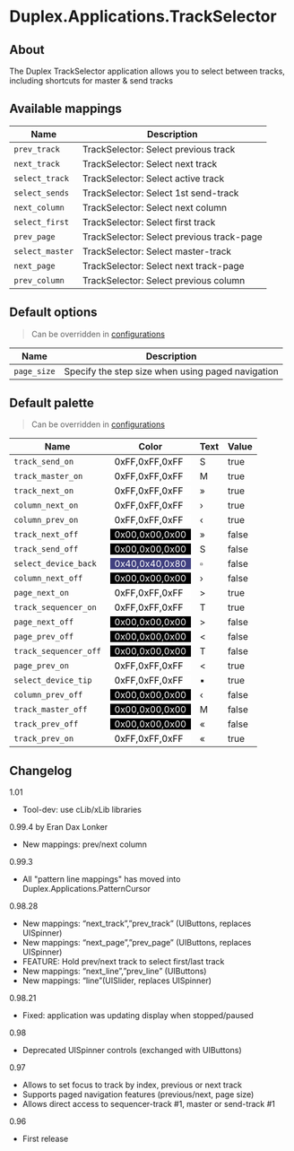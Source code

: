 # Duplex.Applications.TrackSelector

## About

The Duplex TrackSelector application allows you to select between tracks, including shortcuts for master & send tracks

## Available mappings

| Name       | Description   |
| -----------|---------------|  
|`prev_track`|TrackSelector: Select previous track|  
|`next_track`|TrackSelector: Select next track|  
|`select_track`|TrackSelector: Select active track|  
|`select_sends`|TrackSelector: Select 1st send-track|  
|`next_column`|TrackSelector: Select next column|  
|`select_first`|TrackSelector: Select first track|  
|`prev_page`|TrackSelector: Select previous track-page|  
|`select_master`|TrackSelector: Select master-track|  
|`next_page`|TrackSelector: Select next track-page|  
|`prev_column`|TrackSelector: Select previous column|  

## Default options 

> Can be overridden in [configurations](../Configurations.md)

| Name          | Description   |
| ------------- |---------------|  
|`page_size`|Specify the step size when using paged navigation|  

## Default palette 

> Can be overridden in [configurations](../Configurations.md)

| Name          | Color|Text|Value|
| ------------- |------|----|-----|  
|`track_send_on`|<div style="padding-left:0.5em;padding-right:0.5em; background-color:#FFFFFF; color: black">0xFF,0xFF,0xFF</div>|S|true|  
|`track_master_on`|<div style="padding-left:0.5em;padding-right:0.5em; background-color:#FFFFFF; color: black">0xFF,0xFF,0xFF</div>|M|true|  
|`track_next_on`|<div style="padding-left:0.5em;padding-right:0.5em; background-color:#FFFFFF; color: black">0xFF,0xFF,0xFF</div>|»|true|  
|`column_next_on`|<div style="padding-left:0.5em;padding-right:0.5em; background-color:#FFFFFF; color: black">0xFF,0xFF,0xFF</div>|›|true|  
|`column_prev_on`|<div style="padding-left:0.5em;padding-right:0.5em; background-color:#FFFFFF; color: black">0xFF,0xFF,0xFF</div>|‹|true|  
|`track_next_off`|<div style="padding-left:0.5em;padding-right:0.5em; background-color:#000000; color: white">0x00,0x00,0x00</div>|»|false|  
|`track_send_off`|<div style="padding-left:0.5em;padding-right:0.5em; background-color:#000000; color: white">0x00,0x00,0x00</div>|S|false|  
|`select_device_back`|<div style="padding-left:0.5em;padding-right:0.5em; background-color:#404080; color: white">0x40,0x40,0x80</div>|▫|false|  
|`column_next_off`|<div style="padding-left:0.5em;padding-right:0.5em; background-color:#000000; color: white">0x00,0x00,0x00</div>|›|false|  
|`page_next_on`|<div style="padding-left:0.5em;padding-right:0.5em; background-color:#FFFFFF; color: black">0xFF,0xFF,0xFF</div>|>|true|  
|`track_sequencer_on`|<div style="padding-left:0.5em;padding-right:0.5em; background-color:#FFFFFF; color: black">0xFF,0xFF,0xFF</div>|T|true|  
|`page_next_off`|<div style="padding-left:0.5em;padding-right:0.5em; background-color:#000000; color: white">0x00,0x00,0x00</div>|>|false|  
|`page_prev_off`|<div style="padding-left:0.5em;padding-right:0.5em; background-color:#000000; color: white">0x00,0x00,0x00</div>|<|false|  
|`track_sequencer_off`|<div style="padding-left:0.5em;padding-right:0.5em; background-color:#000000; color: white">0x00,0x00,0x00</div>|T|false|  
|`page_prev_on`|<div style="padding-left:0.5em;padding-right:0.5em; background-color:#FFFFFF; color: black">0xFF,0xFF,0xFF</div>|<|true|  
|`select_device_tip`|<div style="padding-left:0.5em;padding-right:0.5em; background-color:#FFFFFF; color: black">0xFF,0xFF,0xFF</div>|▪|true|  
|`column_prev_off`|<div style="padding-left:0.5em;padding-right:0.5em; background-color:#000000; color: white">0x00,0x00,0x00</div>|‹|false|  
|`track_master_off`|<div style="padding-left:0.5em;padding-right:0.5em; background-color:#000000; color: white">0x00,0x00,0x00</div>|M|false|  
|`track_prev_off`|<div style="padding-left:0.5em;padding-right:0.5em; background-color:#000000; color: white">0x00,0x00,0x00</div>|«|false|  
|`track_prev_on`|<div style="padding-left:0.5em;padding-right:0.5em; background-color:#FFFFFF; color: black">0xFF,0xFF,0xFF</div>|«|true|  

## Changelog

1.01
- Tool-dev: use cLib/xLib libraries

0.99.4 by Eran Dax Lonker
- New mappings: prev/next column

0.99.3
- All "pattern line mappings" has moved into 
  Duplex.Applications.PatternCursor

0.98.28
- New mappings: “next_track”,”prev_track” (UIButtons, replaces UISpinner)
- New mappings: “next_page”,”prev_page” (UIButtons, replaces UISpinner)
- FEATURE: Hold prev/next track to select first/last track
- New mappings: “next_line”,”prev_line” (UIButtons)
- New mappings: “line”(UISlider, replaces UISpinner)

0.98.21
- Fixed: application was updating display when stopped/paused

0.98  
- Deprecated UISpinner controls (exchanged with UIButtons)

0.97
- Allows to set focus to track by index, previous or next track
- Supports paged navigation features (previous/next, page size)
- Allows direct access to sequencer-track #1, master or send-track #1

0.96  
- First release

